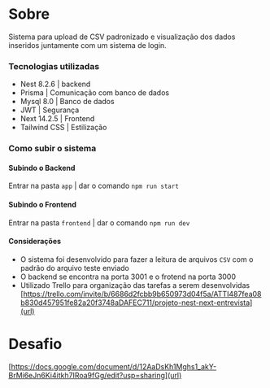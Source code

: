 # Sobre
Sistema para upload de CSV padronizado e visualização dos dados inseridos juntamente com um sistema de login.

### Tecnologias utilizadas
- Nest 8.2.6 | backend
- Prisma | Comunicação com banco de dados
- Mysql 8.0 | Banco de dados
- JWT | Segurança
- Next 14.2.5 | Frontend
- Tailwind CSS | Estilização

### Como subir o sistema
#### Subindo o Backend
Entrar na pasta `app` | dar o comando `npm run start`

#### Subindo o Frontend
Entrar na pasta `frontend` | dar o comando `npm run dev`

#### Considerações
- O sistema foi desenvolvido para fazer a leitura de arquivos `CSV` com o padrão do arquivo teste enviado
- O backend se encontra na porta 3001 e o frotend na porta 3000
- Utilizado Trello para organização das tarefas a serem desenvolvidas [https://trello.com/invite/b/6686d2fcbb9b650973d04f5a/ATTI487fea08b830d457951fe82a20f3748aDAFEC711/projeto-nest-next-entrevista](url)

# Desafio
[https://docs.google.com/document/d/12AaDsKh1Mghs1_akY-BrMi6eJn6Ki4itkh7IRoa9fGg/edit?usp=sharing](url)
